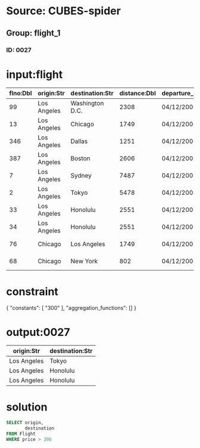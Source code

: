 # Source: CUBES-spider
## Group: flight_1
### ID: 0027

# input:flight

| flno:Dbl | origin:Str | destination:Str | distance:Dbl | departure_date:Str | arrival_date:Str | price:Dbl | aid:Dbl |
|---|---|---|---|---|---|---|---|
| 99 | Los Angeles | Washington D.C. | 2308 | 04/12/2005 09:30 | 04/12/2005 09:40 | 235.98 | 1 |
| 13 | Los Angeles | Chicago | 1749 | 04/12/2005 08:45 | 04/12/2005 08:45 | 220.98 | 3 |
| 346 | Los Angeles | Dallas | 1251 | 04/12/2005 11:50 | 04/12/2005 07:05 | 182.0 | 2 |
| 387 | Los Angeles | Boston | 2606 | 04/12/2005 07:03 | 04/12/2005 05:03 | 261.56 | 6 |
| 7 | Los Angeles | Sydney | 7487 | 04/12/2005 05:30 | 04/12/2005 11:10 | 278.56 | 3 |
| 2 | Los Angeles | Tokyo | 5478 | 04/12/2005 06:30 | 04/12/2005 03:55 | 780.99 | 9 |
| 33 | Los Angeles | Honolulu | 2551 | 04/12/2005 09:15 | 04/12/2005 11:15 | 375.23 | 7 |
| 34 | Los Angeles | Honolulu | 2551 | 04/12/2005 12:45 | 04/12/2005 03:18 | 425.98 | 5 |
| 76 | Chicago | Los Angeles | 1749 | 04/12/2005 08:32 | 04/12/2005 10:03 | 220.98 | 9 |
| 68 | Chicago | New York | 802 | 04/12/2005 09:00 | 04/12/2005 12:02 | 202.45 | 10 |

# constraint

{
  "constants": [
    "300"
  ],
  "aggregation_functions": []
}

# output:0027

| origin:Str | destination:Str |
|---|---|
| Los Angeles | Tokyo |
| Los Angeles | Honolulu |
| Los Angeles | Honolulu |

# solution

```sql
SELECT origin,
       destination
FROM Flight
WHERE price > 300
```
